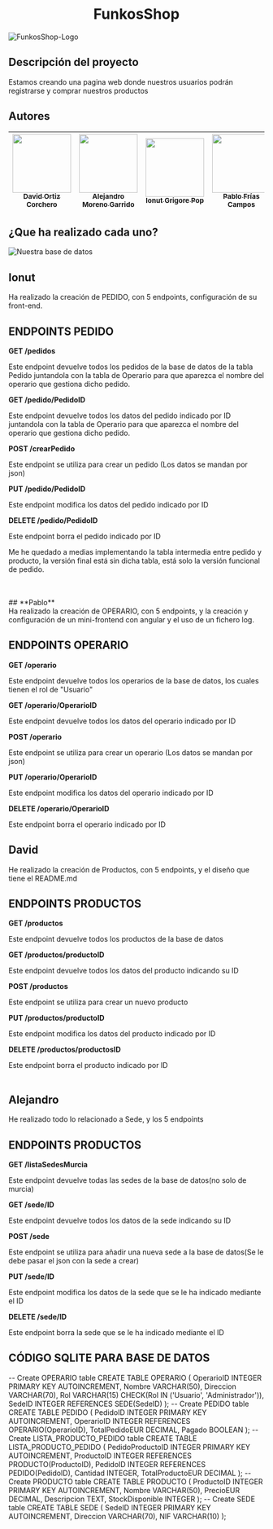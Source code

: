 <h1 align="center"> FunkosShop </h1>

![FunkosShop-Logo](https://github.com/DavidOrtizz/ProyectoConFlask/assets/116579416/75abfc47-f06e-4bc5-9aeb-d0ece8d78d99)

## Descripción del proyecto

Estamos creando una pagina web donde nuestros usuarios podrán registrarse y comprar nuestros productos

## Autores

| [<img src="https://github.com/DavidOrtizz/ProyectoConFlask/assets/116579416/c7c718ff-d09c-40ee-a00c-638b2a3bca10" width=115><br><sub>David Ortiz Corchero</sub>](https://github.com/DavidOrtizz) | [<img src="https://github.com/DavidOrtizz/ProyectoConFlask/assets/116579416/d882a8f4-fb83-4082-88ae-6cd7bbc11531" width=115><br><sub>Alejandro Moreno Garrido</sub>](https://github.com/AMorGar) | [<img src="https://github.com/DavidOrtizz/ProyectoConFlask/assets/116579416/ae31b535-a8f9-4d60-8e22-4ca2df539bad" width=115><br><sub>Ionut Grigore Pop</sub>](https://github.com/popionut) | [<img src="https://github.com/DavidOrtizz/ProyectoConFlask/assets/116579416/c4182359-f246-4c71-bd65-324adc6d1411" width=115><br><sub>Pablo Frías Campos</sub>](https://github.com/PabloFriasCampos) |
| :----------------------------------------------------------------------------------------------------------------------------------------------------------------------------------------------: | :----------------------------------------------------------------------------------------------------------------------------------------------------------------------------------------------: | :----------------------------------------------------------------------------------------------------------------------------------------------------------------------------------------: | :-------------------------------------------------------------------------------------------------------------------------------------------------------------------------------------------------: |

## ¿Que ha realizado cada uno?

![Nuestra base de datos](https://github.com/DavidOrtizz/ProyectoConFlask/assets/116579416/c2dd320c-394f-45b6-ae19-fa564cc83701)

## **Ionut** <br>
Ha realizado la creación de PEDIDO, con 5 endpoints, configuración de su front-end.<br>
## **ENDPOINTS PEDIDO** <br>
**GET /pedidos** <br>

Este endpoint devuelve todos los pedidos de la base de datos de la tabla Pedido juntandola con la tabla de Operario para que aparezca el nombre del operario que gestiona dicho pedido.

**GET /pedido/PedidoID** <br>

Este endpoint devuelve todos los datos del pedido indicado por ID juntandola con la tabla de Operario para que aparezca el nombre del operario que gestiona dicho pedido.

**POST /crearPedido** <br>

Este endpoint se utiliza para crear un pedido (Los datos se mandan por json)

**PUT /pedido/PedidoID** <br>

Este endpoint modifica los datos del pedido indicado por ID

**DELETE /pedido/PedidoID** <br>

Este endpoint borra el pedido indicado por ID

Me he quedado a medias implementando la tabla intermedia entre pedido y producto, la versión final está sin dicha tabla, está solo la versión funcional de pedido.

 
<br>
<br>
## **Pablo** <br>
Ha realizado la creación de OPERARIO, con 5 endpoints, y la creación y configuración de un mini-frontend con angular y el uso de un fichero log. <br>

## **ENDPOINTS OPERARIO** <br>

**GET /operario** <br>

Este endpoint devuelve todos los operarios de la base de datos, los cuales tienen el rol de "Usuario"

**GET /operario/OperarioID** <br>

Este endpoint devuelve todos los datos del operario indicado por ID

**POST /operario** <br>

Este endpoint se utiliza para crear un operario (Los datos se mandan por json)

**PUT /operario/OperarioID** <br>

Este endpoint modifica los datos del operario indicado por ID

**DELETE /operario/OperarioID** <br>

Este endpoint borra el operario indicado por ID
<br>
## **David** <br>
He realizado la creación de Productos, con 5 endpoints, y el diseño que tiene el README.md <br>

## **ENDPOINTS PRODUCTOS** <br>

**GET /productos** <br>

Este endpoint devuelve todos los productos de la base de datos

**GET /productos/productoID** <br>

Este endpoint devuelve todos los datos del producto indicando su ID

**POST /productos** <br>

Este endpoint se utiliza para crear un nuevo producto

**PUT /productos/productoID** <br>

Este endpoint modifica los datos del producto indicado por ID

**DELETE /productos/productosID** <br>

Este endpoint borra el producto indicado por ID
<br>
<br>
## **Alejandro** <br>
He realizado todo lo relacionado a Sede, y los 5 endpoints <br>

## **ENDPOINTS PRODUCTOS** <br>

**GET /listaSedesMurcia** <br>

Este endpoint devuelve todas las sedes de la base de datos(no solo de murcia)

**GET /sede/ID** <br>

Este endpoint devuelve todos los datos de la sede indicando su ID

**POST /sede** <br>

Este endpoint se utiliza para añadir una nueva sede a la base de datos(Se le debe pasar el json con la sede a crear)

**PUT /sede/ID** <br>

Este endpoint modifica los datos de la sede que se le ha indicado mediante el ID

**DELETE /sede/ID** <br>

Este endpoint borra la sede que se le ha indicado mediante el ID
<br>


## CÓDIGO SQLITE PARA BASE DE DATOS

-- Create OPERARIO table
CREATE TABLE OPERARIO (
OperarioID INTEGER PRIMARY KEY AUTOINCREMENT,
Nombre VARCHAR(50),
Direccion VARCHAR(70),
Rol VARCHAR(15) CHECK(Rol IN ('Usuario', 'Administrador')),
SedeID INTEGER REFERENCES SEDE(SedeID)
);
-- Create PEDIDO table
CREATE TABLE PEDIDO (
PedidoID INTEGER PRIMARY KEY AUTOINCREMENT,
OperarioID INTEGER REFERENCES OPERARIO(OperarioID),
TotalPedidoEUR DECIMAL,
Pagado BOOLEAN
);
-- Create LISTA_PRODUCTO_PEDIDO table
CREATE TABLE LISTA_PRODUCTO_PEDIDO (
PedidoProductoID INTEGER PRIMARY KEY AUTOINCREMENT,
ProductoID INTEGER REFERENCES PRODUCTO(ProductoID),
PedidoID INTEGER REFERENCES PEDIDO(PedidoID),
Cantidad INTEGER,
TotalProductoEUR DECIMAL
);
-- Create PRODUCTO table
CREATE TABLE PRODUCTO (
ProductoID INTEGER PRIMARY KEY AUTOINCREMENT,
Nombre VARCHAR(50),
PrecioEUR DECIMAL,
Descripcion TEXT,
StockDisponible INTEGER
);
-- Create SEDE table
CREATE TABLE SEDE (
SedeID INTEGER PRIMARY KEY AUTOINCREMENT,
Direccion VARCHAR(70),
NIF VARCHAR(10)
);
